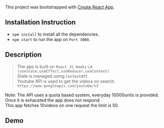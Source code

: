This project was bootstrapped with [Create React App](https://github.com/facebook/create-react-app).

## Installation Instruction

* `npm install` to install all the dependencies.
* `npm start` to run the app on `Port 3000`.

## Description

> The app is built on `React JS Hooks` i.e `(useState,useEffect,useReducer,useContext)`<br>
>  State is managed using `ContextAPI`.<br>
>Youtube API is used to get the videos on search.<br>
>`https://www.googleapis.com/youtube/v3`

Note: The API uses a quota based system, everyday 10000units is provided. <br>
      Once it is exhausted the app does not respond.<br>
      This app fetches 10videos on one request the limit is 50.

## Demo





